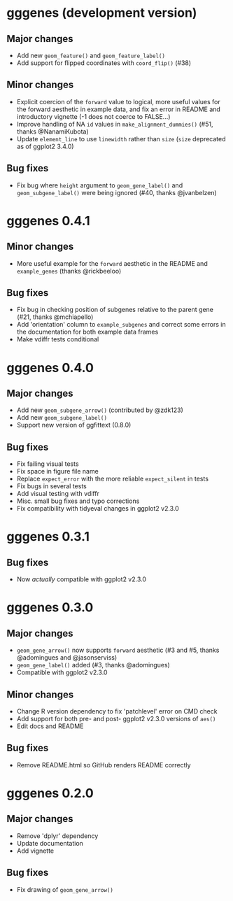 # gggenes (development version)

## Major changes

- Add new `geom_feature()` and `geom_feature_label()`
- Add support for flipped coordinates with `coord_flip()` (#38)

## Minor changes

- Explicit coercion of the `forward` value to logical, more useful values for
  the forward aesthetic in example data, and fix an error in README and
  introductory vignette (-1 does not coerce to FALSE...)
- Improve handling of NA `id` values in `make_alignment_dummies()` (#51, thanks
  @NanamiKubota)
- Update `element_line` to use `linewidth` rather than `size` (`size`
  deprecated as of ggplot2 3.4.0)

## Bug fixes

- Fix bug where `height` argument to `geom_gene_label()` and `geom_subgene_label()` were being ignored (#40, thanks @jvanbelzen)

# gggenes 0.4.1

## Minor changes

- More useful example for the `forward` aesthetic in the README and
  `example_genes` (thanks @rickbeeloo)

## Bug fixes

- Fix bug in checking position of subgenes relative to the parent gene (#21,
  thanks @mchiapello)
- Add 'orientation' column to `example_subgenes` and correct some errors in the
  documentation for both example data frames
- Make vdiffr tests conditional

# gggenes 0.4.0

## Major changes

- Add new `geom_subgene_arrow()` (contributed by @zdk123)
- Add new `geom_subgene_label()`
- Support new version of ggfittext (0.8.0)

## Bug fixes

- Fix failing visual tests
- Fix space in figure file name
- Replace `expect_error` with the more reliable `expect_silent` in tests
- Fix bugs in several tests
- Add visual testing with vdiffr
- Misc. small bug fixes and typo corrections
- Fix compatibility with tidyeval changes in ggplot2 v2.3.0

# gggenes 0.3.1

## Bug fixes

- Now *actually* compatible with ggplot2 v2.3.0

# gggenes 0.3.0

## Major changes

- `geom_gene_arrow()` now supports `forward` aesthetic (#3 and #5, thanks
  @adomingues and @jasonserviss)
- `geom_gene_label()` added (#3, thanks @adomingues)
- Compatible with ggplot2 v2.3.0

## Minor changes

- Change R version dependency to fix 'patchlevel' error on CMD check
- Add support for both pre- and post- ggplot2 v2.3.0 versions of `aes()`
- Edit docs and README

## Bug fixes

- Remove README.html so GitHub renders README correctly

# gggenes 0.2.0

## Major changes

- Remove 'dplyr' dependency
- Update documentation
- Add vignette

## Bug fixes

- Fix drawing of `geom_gene_arrow()`
